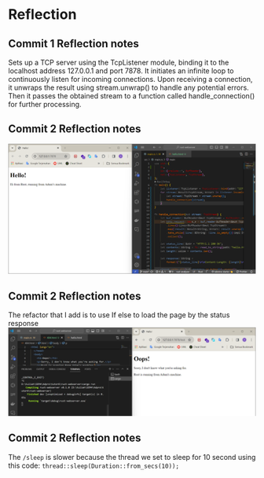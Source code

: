# Reflection
##  Commit 1 Reflection notes
Sets up a TCP server using the TcpListener module, binding it to the localhost address 127.0.0.1 and port 7878. It initiates an infinite loop to continuously listen for incoming connections. Upon receiving a connection, it unwraps the result using stream.unwrap() to handle any potential errors. Then it passes the obtained stream to a function called handle_connection() for further processing.

## Commit 2 Reflection notes
![Commit 2 screen capture](/assets/images/commit2.png)

## Commit 2 Reflection notes
The refactor that I add is to use If else to load the page by the status response
![Commit 3 screen capture](/assets/images/commit3.png)

## Commit 2 Reflection notes
The `/sleep` is slower because the thread we set to sleep for 10 second using this code: `thread::sleep(Duration::from_secs(10));`
